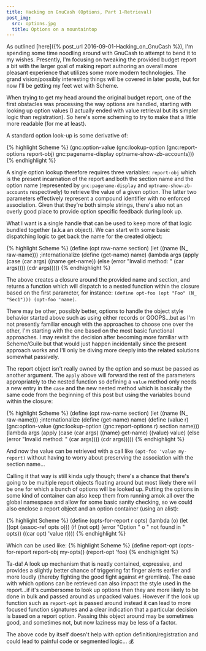 ```yaml
---
title: Hacking on GnuCash (Options, Part 1-Retrieval)
post_img:
  src: options.jpg
  title: Options on a mountaintop
---
```


As outlined [here]({% post_url 2016-09-01-Hacking_on_GnuCash %}), I'm
spending some time noodling around with GnuCash to attempt to bend it
to my wishes. Presently, I'm focusing on tweaking the provided
budget report a bit with the larger goal of making report authoring
an overall more pleasant experience that utilizes some more
modern technologies. The grand vision/possibly interesting
things will be covered in later posts, but for now I'll be
getting my feet wet with Scheme.

When trying to get my head around the original budget report, one of
the first obstacles was processing the way options are handled,
starting with looking up option values (I actually ended with value
retrieval but its simpler logic than registration). So here's some
scheming to try to make that a little more readable (for me at least).

<!--more-->

A standard option look-up is some derivative of:

{% highlight Scheme %}
(gnc:option-value
  (gnc:lookup-option
    (gnc:report-options report-obj)
    gnc:pagename-display optname-show-zb-accounts)))
{% endhighlight %}

A single option lookup therefore requires three variables:
`report-obj` which is the present incarnation of the report and both
the section name and the option name (represented by
`gnc:pagename-display` and `optname-show-zb-accounts` respectively)
to retrieve the value of a given option. The latter two parameters
effectively represent a compound identifier with no enforced
association. Given that they're both simple strings, there's also
not an overly good place to provide option specific feedback during look up.

What I want is a single handle that can be used to keep more of
that logic bundled together (a.k.a an object). We can start with some
basic dispatching logic to get back the name for the created object:

{% highlight Scheme %}
(define (opt raw-name section)
  (let ((name (N_ raw-name))) ;internationalize
    (define (get-name) name)
    (lambda args
      (apply
        (case (car args)
          ((name get-name))
          (else (error "Invalid method: " (car args))))
        (cdr args)))))
{% endhighlight %}

The above creates a closure around the provided name and section,
and returns a function which will dispatch
to a nested function within the closure based on the first parameter, for
instance: `(define opt-foo (opt "Foo" (N_ "Sec1"))) (opt-foo 'name)`.

There may be other, possibly better, options to handle the object style
behavior started above such as using either records or GOOPS...but as
I'm not presently familiar enough with the approaches to choose one
over the other, I'm starting with the one based on the most basic
functional approaches. I may revisit the decision after becoming more
familiar with Scheme/Guile but that would just happen incidentally
since the present approach works and I'll only be diving more deeply
into the related solutions somewhat passively.

The report object isn't really owned by the option and so must be
passed as another argument. The `apply` above will forward the
rest of the parameters appropriately to the nested function so
defining a `value` method only needs a new entry in the `case`
and the new nested method which is basically the same code from the
beginning of this post but using the variables bound within the closure:

{% highlight Scheme %}
(define (opt raw-name section)
  (let ((name (N_ raw-name))) ;internationalize
    (define (get-name) name)
    (define (value r)
      (gnc:option-value
        (gnc:lookup-option
          (gnc:report-options r) section name)))
    (lambda args
      (apply
        (case (car args)
          ((name) get-name)
          ((value) value)
          (else (error "Invalid method: " (car args))))
        (cdr args)))))
{% endhighlight %}

And now the value can be retrieved with a call like `(opt-foo 'value my-report)`
without having to worry about preserving the association with the
section name...

Calling it that way is still kinda ugly though; there's a chance that
there's going to be multiple report objects floating around but most
likely there will be one for which a bunch of options will be looked up.
Putting the options in some kind of container can also keep them from
running amok all over the global namespace and allow for some basic
sanity checking, so we could also enclose a report object and an
option container (using an alist):

{% highlight Scheme %}
(define (opts-for-report r opts)
  (lambda (o)
    (let ((opt (assoc-ref opts o)))
      (if (not opt) (error "Option " o " not found in " opts))
      ((car opt) 'value r))))
{% endhighlight %}

Which can be used like:
{% highlight Scheme %}
(define report-opt (opts-for-report report-obj my-opts))
(report-opt 'foo)
{% endhighlight %}

Ta-da! A look up mechanism that is neatly contained, expressive,
and provides a slightly better chance of triggering fat finger alerts
earlier and more loudly (thereby fighting the good fight against `#f`
gremlins). The ease with which options can be retrieved can also impact
the style used in the report...if it's cumbersome to look up options
then they are more likely to be done in bulk and passed around as
unpacked values. However if the look up function such as `report-opt`
is passed around instead it can lead to more focused function
signatures and a clear indication that a particular decision is based
on a report option. Passing this object around may be sometimes good,
and sometimes not, but now laziness may be less of a factor.

The above code by itself doesn't help with option
definition/registration and could lead to painful code or segmented
logic... :moneybag:
